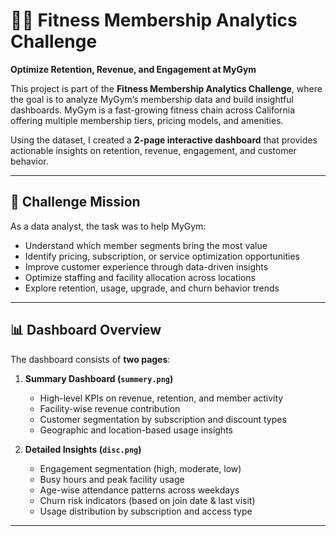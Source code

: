 # 🏋️‍♂️ Fitness Membership Analytics Challenge  
**Optimize Retention, Revenue, and Engagement at MyGym**

This project is part of the **Fitness Membership Analytics Challenge**, where the goal is to analyze MyGym’s membership data and build insightful dashboards. MyGym is a fast-growing fitness chain across California offering multiple membership tiers, pricing models, and amenities.  

Using the dataset, I created a **2-page interactive dashboard** that provides actionable insights on retention, revenue, engagement, and customer behavior.  

---

## 🎯 Challenge Mission
As a data analyst, the task was to help MyGym:
- Understand which member segments bring the most value  
- Identify pricing, subscription, or service optimization opportunities  
- Improve customer experience through data-driven insights  
- Optimize staffing and facility allocation across locations  
- Explore retention, usage, upgrade, and churn behavior trends  

---

## 📊 Dashboard Overview
The dashboard consists of **two pages**:

1. **Summary Dashboard (`summery.png`)**  
   - High-level KPIs on revenue, retention, and member activity  
   - Facility-wise revenue contribution  
   - Customer segmentation by subscription and discount types  
   - Geographic and location-based usage insights  

2. **Detailed Insights (`disc.png`)**  
   - Engagement segmentation (high, moderate, low)  
   - Busy hours and peak facility usage  
   - Age-wise attendance patterns across weekdays  
   - Churn risk indicators (based on join date & last visit)  
   - Usage distribution by subscription and access type  

---
